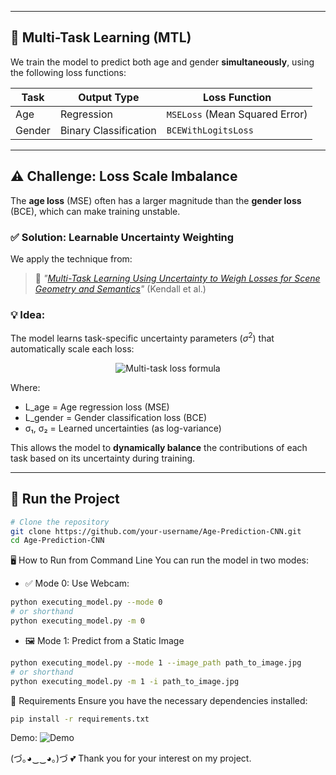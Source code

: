 
---

## 🔧 Multi-Task Learning (MTL)

We train the model to predict both age and gender **simultaneously**, using the following loss functions:

| Task     | Output Type         | Loss Function           |
|----------|---------------------|--------------------------|
| Age      | Regression           | `MSELoss` (Mean Squared Error) |
| Gender   | Binary Classification| `BCEWithLogitsLoss`     |

---

## ⚠️ Challenge: Loss Scale Imbalance

The **age loss** (MSE) often has a larger magnitude than the **gender loss** (BCE), which can make training unstable.

### ✅ Solution: Learnable Uncertainty Weighting

We apply the technique from:
> 📄 *"[Multi-Task Learning Using Uncertainty to Weigh Losses for Scene Geometry and Semantics](https://arxiv.org/abs/1705.07115)"* (Kendall et al.)

### 💡 Idea:
The model learns task-specific uncertainty parameters ($\sigma^2$) that automatically scale each loss:

<div align="center">
  <img src="https://latex.codecogs.com/svg.image?\mathcal{L}_{\text{total}}=\frac{1}{2\sigma_1^2}\mathcal{L}_{\text{age}}&plus;\log\sigma_1&plus;\frac{1}{2\sigma_2^2}\mathcal{L}_{\text{gender}}&plus;\log\sigma_2" title="Multi-task loss formula"/>
</div>

Where:
- L_age = Age regression loss (MSE)
- L_gender = Gender classification loss (BCE)
- σ₁, σ₂ = Learned uncertainties (as log-variance)

This allows the model to **dynamically balance** the contributions of each task based on its uncertainty during training.

---

## 🚀 Run the Project

```bash
# Clone the repository
git clone https://github.com/your-username/Age-Prediction-CNN.git
cd Age-Prediction-CNN
```
🖥️ How to Run from Command Line
You can run the model in two modes:
- ✅ Mode 0: Use Webcam:
```bash
python executing_model.py --mode 0
# or shorthand
python executing_model.py -m 0
```
- 🖼️ Mode 1: Predict from a Static Image
```bash
python executing_model.py --mode 1 --image_path path_to_image.jpg
# or shorthand
python executing_model.py -m 1 -i path_to_image.jpg
```
🔧 Requirements
Ensure you have the necessary dependencies installed:

```bash
pip install -r requirements.txt
```

Demo: 
![Demo](demo.gif)

(づ｡◕‿‿◕｡)づ 💕 Thank you for your interest on my project.
